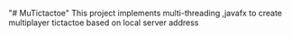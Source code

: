"# MuTictactoe" 
This project implements multi-threading ,javafx to create multiplayer tictactoe based on local server address 
